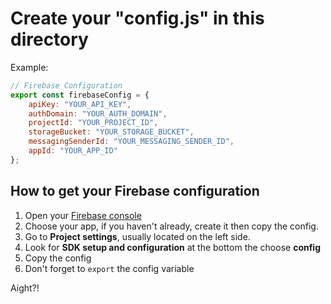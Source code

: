 # Create your "config.js" in this directory

Example:
```javascript
// Firebase Configuration
export const firebaseConfig = {
    apiKey: "YOUR_API_KEY",
    authDomain: "YOUR_AUTH_DOMAIN",
    projectId: "YOUR_PROJECT_ID",
    storageBucket: "YOUR_STORAGE_BUCKET",
    messagingSenderId: "YOUR_MESSAGING_SENDER_ID",
    appId: "YOUR_APP_ID"
};
```

## How to get your Firebase configuration

1. Open your [Firebase console](https://console.firebase.google.com/)
2. Choose your app, if you haven't already, create it then copy the config.
3. Go to **Project settings**, usually located on the left side.
4. Look for **SDK setup and configuration** at the bottom the choose **config**
5. Copy the config
6. Don't forget to `export` the config variable

Aight?!